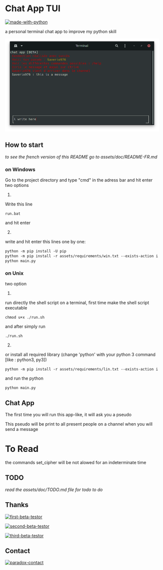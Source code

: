 # Chat App TUI

[![made-with-python](https://img.shields.io/badge/Made%20with-Python-1f425f.svg)](https://www.python.org/)

a personal terminal chat app to improve my python skill

![chat-app-TUI](/assets/doc/chat_app_tui.png "chat-app-TUI")

## How to start

*to see the french version of this README go to assets/doc/README-FR.md*

### on Windows
Go to the project directory and type "cmd" in the adress bar and hit enter
two options

1)
Write this line
```shell
run.bat
```
and hit enter

2)
write and hit enter this lines one by one:
```shell
python -m pip install -U pip
python -m pip install -r assets/requirements/win.txt --exists-action i
python main.py
```

### on Unix

two option

1)
run directly the shell script
on a terminal, first time make the shell script executable
```shell
chmod u+x ./run.sh
```
and after simply run
```shell
./run.sh
```

2)
or install all required library (change 'python' with your python 3 command [like : python3, py3])
```shell
python -m pip install -r assets/requirements/lin.txt --exists-action i
```
and run the python
```shell
python main.py
```

## Chat App

The first time you will run this app-like, it will ask you a pseudo

This pseudo will be print to all present people on a channel when you will send a message

# To Read
the commands set_cipher will be not alowed for an indeterminate time

## TODO

*read the assets/doc/TODO.md file for todo to do*

## Thanks

[![first-beta-testor](https://img.shields.io/badge/First%20Beta%20Testor-Quentin-red)](https://instagram.com/chaque_64?igshid=p6k5bmwvknk)

[![second-beta-testor](https://img.shields.io/badge/Second%20Beta%20Testor-Luciolle24-blue)](https://github.com/luciolle24)

[![third-beta-testor](https://img.shields.io/badge/Second%20Beta%20Testor-DreamFail-blue)](https://github.com/DreamFail)

## Contact

[![paradox-contact](https://img.shields.io/badge/Saverio-personnex976%40gmail.com-blue)](mailto:personnex976%40gmail.com)